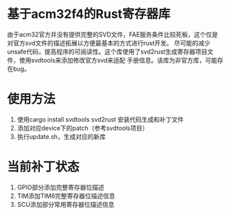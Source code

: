 # 基于acm32f4的Rust寄存器库
由于acm32官方并没有提供完整的SVD文件，FAE服务条件比较死板，这个仅是对官方svd文件的描述拓展以方便最基本的方式进行rust开发。
尽可能的减少unsafe代码，提高程序的可阅读性。这个库使用了svd2rust生成寄存器项目文件，使用svdtools来添加修改官方svd来适配
手册信息。该库为非官方库，可能存在bug。
# 使用方法
1. 使用cargo install svdtools svd2rust 安装代码生成和补丁文件
2. 添加对应device下的patch（参考svdtools项目）
3. 执行update.sh，生成对应的新库
# 当前补丁状态
1. GPIO部分添加完整寄存器位描述
2. TIM添加TIM6完整寄存器位描述信息
3. SCU添加部分常用寄存器位描述信息